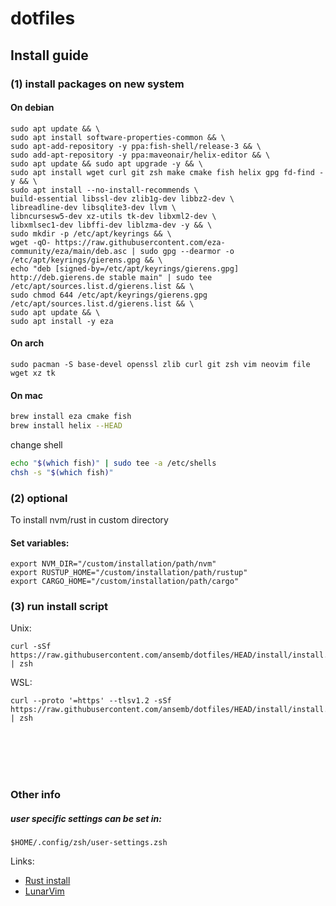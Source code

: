 # dotfiles

## Install guide

### (1) install packages on new system

#### On debian
```
sudo apt update && \
sudo apt install software-properties-common && \
sudo apt-add-repository -y ppa:fish-shell/release-3 && \
sudo add-apt-repository -y ppa:maveonair/helix-editor && \
sudo apt update && sudo apt upgrade -y && \
sudo apt install wget curl git zsh make cmake fish helix gpg fd-find -y && \
sudo apt install --no-install-recommends \
build-essential libssl-dev zlib1g-dev libbz2-dev \
libreadline-dev libsqlite3-dev llvm \
libncursesw5-dev xz-utils tk-dev libxml2-dev \
libxmlsec1-dev libffi-dev liblzma-dev -y && \
sudo mkdir -p /etc/apt/keyrings && \
wget -qO- https://raw.githubusercontent.com/eza-community/eza/main/deb.asc | sudo gpg --dearmor -o /etc/apt/keyrings/gierens.gpg && \
echo "deb [signed-by=/etc/apt/keyrings/gierens.gpg] http://deb.gierens.de stable main" | sudo tee /etc/apt/sources.list.d/gierens.list && \
sudo chmod 644 /etc/apt/keyrings/gierens.gpg /etc/apt/sources.list.d/gierens.list && \
sudo apt update && \
sudo apt install -y eza
```

#### On arch
```
sudo pacman -S base-devel openssl zlib curl git zsh vim neovim file wget xz tk
```

#### On mac
```bash
brew install eza cmake fish
brew install helix --HEAD
```

change shell
```bash
echo "$(which fish)" | sudo tee -a /etc/shells
chsh -s "$(which fish)"
```

### (2) optional 
To install nvm/rust in custom directory
#### Set variables:
```
export NVM_DIR="/custom/installation/path/nvm"
export RUSTUP_HOME="/custom/installation/path/rustup"
export CARGO_HOME="/custom/installation/path/cargo"
```

### (3) run install script

Unix:
```
curl -sSf https://raw.githubusercontent.com/ansemb/dotfiles/HEAD/install/install.zsh | zsh
```

WSL:
```
curl --proto '=https' --tlsv1.2 -sSf https://raw.githubusercontent.com/ansemb/dotfiles/HEAD/install/install.zsh | zsh
```

<br /><br /><br /><br />

### Other info

##### user specific settings can be set in:
```
$HOME/.config/zsh/user-settings.zsh
```

Links:
- [Rust install](https://www.rust-lang.org/tools/install)
- [LunarVim](https://www.lunarvim.org/)
